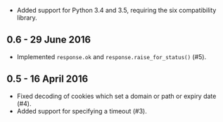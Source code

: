 - Added support for Python 3.4 and 3.5, requiring the six compatibility library.

0.6 - 29 June 2016
------------------

- Implemented `response.ok` and `response.raise_for_status()` (#5).

0.5 - 16 April 2016
-------------------

- Fixed decoding of cookies which set a domain or path or expiry date (#4).
- Added support for specifying a timeout (#3).
